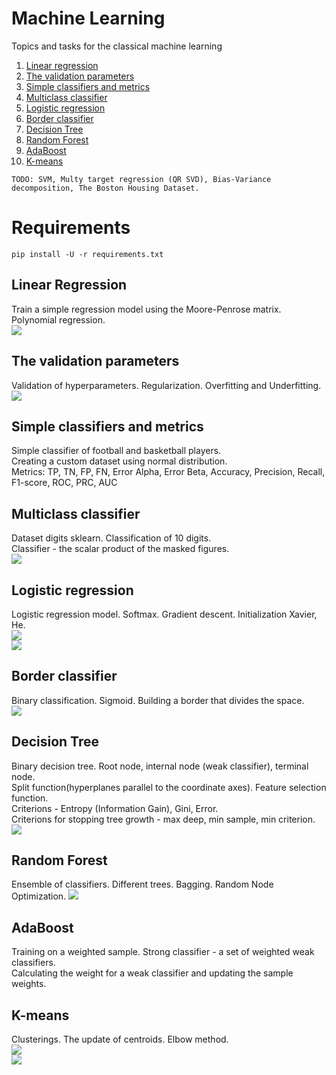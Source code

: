 # Machine Learning
Topics and tasks for the classical machine learning

1. [Linear regression](https://github.com/Vlad15lav/Machine-Learning/tree/main/LinearRegression)
2. [The validation parameters](https://github.com/Vlad15lav/Machine-Learning/tree/main/RegressionValidation)
3. [Simple classifiers and metrics](https://github.com/Vlad15lav/Machine-Learning/tree/main/SimpleClassifier)
4. [Multiclass classifier](https://github.com/Vlad15lav/Machine-Learning/tree/main/MulticlassClassifier)
5. [Logistic regression](https://github.com/Vlad15lav/Machine-Learning/tree/main/LogisticRegression)
6. [Border classifier](https://github.com/Vlad15lav/Machine-Learning/tree/main/BorderClassifier)
7. [Decision Tree](https://github.com/Vlad15lav/Machine-Learning/tree/main/DecisionTree)
8. [Random Forest](https://github.com/Vlad15lav/Machine-Learning/tree/main/RandomForest)
9. [AdaBoost](https://github.com/Vlad15lav/Machine-Learning/tree/main/AdaBoost)
10. [K-means](https://github.com/Vlad15lav/Machine-Learning/tree/main/K-means)

`TODO: SVM, Multy target regression (QR SVD), Bias-Variance decomposition, The Boston Housing Dataset.`
# Requirements
`pip install -U -r requirements.txt`

## Linear Regression
Train a simple regression model using the Moore-Penrose matrix. Polynomial regression.</br>
![](/LinearRegression/dataset.png)
## The validation parameters
Validation of hyperparameters. Regularization. Overfitting and Underfitting.</br>
![](/RegressionValidation/training.png)
## Simple classifiers and metrics
Simple classifier of football and basketball players.</br>
Creating a custom dataset using normal distribution.</br>
Metrics: TP, TN, FP, FN, Error Alpha, Error Beta, Accuracy, Precision, Recall, F1-score, ROC, PRC, AUC
## Multiclass classifier
Dataset digits sklearn. Classification of 10 digits. </br>
Classifier - the scalar product of the masked figures.</br>
![](/MulticlassClassifier/digits.png)
## Logistic regression
Logistic regression model. Softmax. Gradient descent. Initialization Xavier, He.</br>
![](/LogisticRegression/GradientDescent.png)</br>
![](/LogisticRegression/train.gif)
## Border classifier
Binary classification. Sigmoid. Building a border that divides the space.</br>
![](/BorderClassifier/classifier.png)
## Decision Tree
Binary decision tree. Root node, internal node (weak classifier), terminal node.</br>
Split function(hyperplanes parallel to the coordinate axes). Feature selection function.</br>
Criterions - Entropy (Information Gain), Gini, Error.</br>
Criterions for stopping tree growth - max deep, min sample, min criterion.</br>
![](/DecisionTree/ExampleTree.png)
## Random Forest
Ensemble of classifiers. Different trees. Bagging. Random Node Optimization.
![](/RandomForest/ExampleRandomForest.png)
## AdaBoost
Training on a weighted sample. Strong classifier - a set of weighted weak classifiers.</br>
Calculating the weight for a weak classifier and updating the sample weights.</br>
## K-means
Clusterings. The update of centroids. Elbow method.</br>
![](/K-means/eblowmethod.png)</br>
![](/K-means/training.png)
